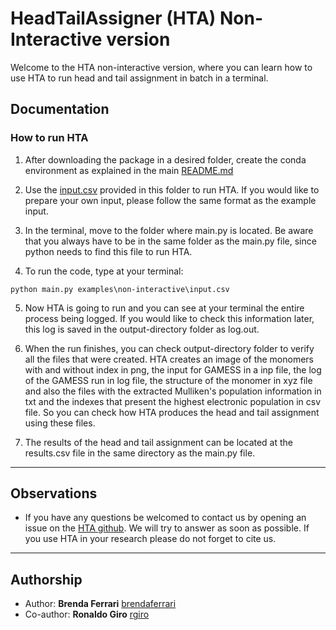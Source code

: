 # HeadTailAssigner (HTA) Non-Interactive version

Welcome to the HTA non-interactive version, where you can learn how to use HTA to run head and tail assignment in batch in a terminal.

## Documentation

### How to run HTA

1. After downloading the package in a desired folder, create the conda environment as explained in the main [README.md](README.md)

2. Use the [input.csv](examples/non-interactive/input.csv) provided in this folder to run HTA. If you would like to prepare your own input, please follow the same format as the example input.

3. In the terminal, move to the folder where main.py is located. Be aware that you always have to be in the same folder as the main.py file, since python needs to find this file to run HTA.

4. To run the code, type at your terminal:

```
python main.py examples\non-interactive\input.csv
```

5. Now HTA is going to run and you can see at your terminal the entire process being logged. If you would like to check this information later, this log is saved in the output-directory folder as log.out.

6. When the run finishes, you can check output-directory folder to verify all the files that were created. HTA creates an image of the monomers with and without index in png, the input for GAMESS in a inp file, the log of the GAMESS run in log file, the structure of the monomer in xyz file and also the files with the extracted Mulliken's population information in txt and the indexes that present the highest electronic population in csv file. So you can check how HTA produces the head and tail assignment using these files.

7. The results of the head and tail assignment can be located at the results.csv file in the same directory as the main.py file.

---

## Observations

- If you have any questions be welcomed to contact us by opening an issue on the [HTA github](https://github.com/IBM/HeadTailAssign). We will try to answer as soon as possible. If you use HTA in your research please do not forget to cite us.

---

## Authorship

- Author: **Brenda Ferrari** [brendaferrari](https://github.com/brendaferrari)
- Co-author: **Ronaldo Giro** [rgiro](https://github.com/rgiro)
